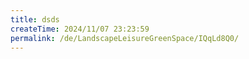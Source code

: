 ```yaml
---
title: dsds
createTime: 2024/11/07 23:23:59
permalink: /de/LandscapeLeisureGreenSpace/IQqLd8Q0/
---
```

